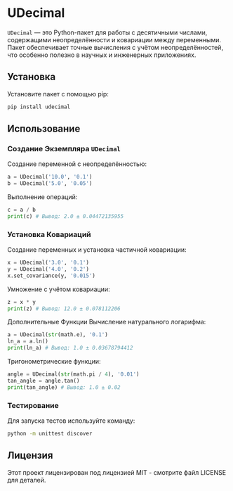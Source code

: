 # UDecimal
`UDecimal` — это Python-пакет для работы с десятичными числами, содержащими неопределённости и ковариации между переменными. Пакет обеспечивает точные вычисления с учётом неопределённостей, что особенно полезно в научных и инженерных приложениях.

## Установка
Установите пакет с помощью pip:
```sh
pip install udecimal
```

## Использование
### Создание Экземпляра `UDecimal`
Создание переменной с неопределённостью:
```py
a = UDecimal('10.0', '0.1')
b = UDecimal('5.0', '0.05')
```
Выполнение операций:
```py
c = a / b
print(c) # Вывод: 2.0 ± 0.04472135955
```
### Установка Ковариаций
Создание переменных и установка частичной ковариации:
```py
x = UDecimal('3.0', '0.1')
y = UDecimal('4.0', '0.2')
x.set_covariance(y, '0.015')
```
Умножение с учётом ковариации:
```py
z = x * y
print(z) # Вывод: 12.0 ± 0.078112206
```
Дополнительные Функции
Вычисление натурального логарифма:
```py
a = UDecimal(str(math.e), '0.1')
ln_a = a.ln()
print(ln_a) # Вывод: 1.0 ± 0.03678794412
```
Тригонометрические функции:
```py
angle = UDecimal(str(math.pi / 4), '0.01')
tan_angle = angle.tan()
print(tan_angle) # Вывод: 1.0 ± 0.02
```
### Тестирование
Для запуска тестов используйте команду:
```sh
python -m unittest discover
```
## Лицензия
Этот проект лицензирован под лицензией MIT - смотрите файл LICENSE для деталей.
